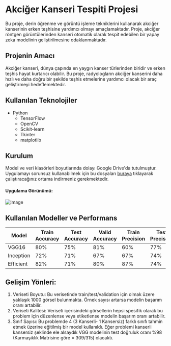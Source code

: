 # Akciğer Kanseri Tespiti Projesi

Bu proje, derin öğrenme ve görüntü işleme tekniklerini kullanarak akciğer kanserinin erken teşhisine yardımcı olmayı amaçlamaktadır. Proje, akciğer röntgen görüntülerinden kanseri otomatik olarak tespit edebilen bir yapay zeka modelinin geliştirilmesine odaklanmaktadır.

## Projenin Amacı

Akciğer kanseri, dünya çapında en yaygın kanser türlerinden biridir ve erken teşhis hayat kurtarıcı olabilir. Bu proje, radyologların akciğer kanserini daha hızlı ve daha doğru bir şekilde teşhis etmelerine yardımcı olacak bir araç geliştirmeyi hedeflemektedir.

## Kullanılan Teknolojiler

- Python  
  - TensorFlow 
  - OpenCV
  - Scikit-learn
  - Tkinter
  - matplotlib

## Kurulum

Model ve veri klasörleri boyutlarında dolayı Google Drive'da tutulmuştur. Uygulamayı sorunsuz kullanabilmek için bu dosyaları [buraya](https://drive.google.com/drive/folders/1_QuYW4-kE19j9LG-KaTxiJ2RcxJUx6Xl?usp=sharing) tıklayarak çalıştıracağınız ortama indirmeniz gerekmektedir.

#### Uygulama Görünümü:
![image](https://github.com/mfakca/lung_cancer_prediction/assets/56470222/2c1993b1-15b1-48ca-85d2-a737ded3616f)


## Kullanılan Modeller ve Performans
| Model       | Train Accuracy | Test Accuracy | Valid Accuracy | Train Precision | Test Precision | Valid Precision | Train Recall | Test Recall | Valid Recall | Train F1 | Test F1 | Valid F1 |
|-------------|----------------|---------------|----------------|-----------------|----------------|-----------------|--------------|-------------|--------------|----------|---------|----------|
| VGG16       | 80%            | 75%           | 81%            | 60%             | 77%            | 56%             | 89%          | 70%         | 93%          | 71%      | 73%     | 70%      |
| Inception   | 72%            | 71%           | 67%            | 67%             | 74%            | 79%             | 42%          | 66%         | 16%          | 51%      | 70%     | 26%      |
| Efficient   | 82%            | 71%           | 80%            | 87%             | 74%            | 80%             | 78%          | 74%         | 82%          | 74%      | 77%     | 77%      |


## Gelişim Yönleri: 
1. Veriseti Boyutu: Bu verisetinde train/test/validation için olmak üzere yaklaşık 1000 görsel bulunmakta. Örnek sayısı artarsa modelin başarım oranı artabilir.
2. Veriseti Kalitesi: Veriseti içerisindeki görsellerin hepsi spesifik olarak bu problem için düzenlense veya etiketlense modelin başarım oranı artabilir.
3. Sınıf Sayısı: Bu problemde 4 (3 Kanserli- 1 Kansersiz) farklı sınıfı tahmin etmek üzerine eğitilmiş bir model kullanıldı. Eğer problemi kanserli kansersiz şeklinde ele alsaydık VGG modelinin test doğruluk oranı %98 (Karmaşıklık Matrisine göre = 309/315) olacaktı.
